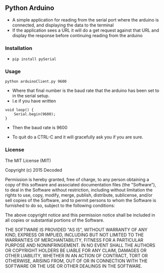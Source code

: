 ## Python Arduino

* A simple application for reading from the serial port where the arduino is connected, and displaying the data to the terminal
* If the application sees a URL it will do a get request against that URL and display the response before continuing reading from the arduino

### Installation

* `pip install pySerial`

### Usage

`python arduinoClient.py 9600`

* Where that final number is the baud rate that the arduino has been set to in the serial setup.
* I.e if you have written

```
void loop() {
	Serial.begin(9600);
}
```
* Then the baud rate is 9600

* To quit do a CTRL-C and it will gracefully ask you if you are sure.

### License

The MIT License (MIT)

Copyright (c) 2015 Decoded

Permission is hereby granted, free of charge, to any person obtaining a copy
of this software and associated documentation files (the "Software"), to deal
in the Software without restriction, including without limitation the rights
to use, copy, modify, merge, publish, distribute, sublicense, and/or sell
copies of the Software, and to permit persons to whom the Software is
furnished to do so, subject to the following conditions:

The above copyright notice and this permission notice shall be included in
all copies or substantial portions of the Software.

THE SOFTWARE IS PROVIDED "AS IS", WITHOUT WARRANTY OF ANY KIND, EXPRESS OR
IMPLIED, INCLUDING BUT NOT LIMITED TO THE WARRANTIES OF MERCHANTABILITY,
FITNESS FOR A PARTICULAR PURPOSE AND NONINFRINGEMENT. IN NO EVENT SHALL THE
AUTHORS OR COPYRIGHT HOLDERS BE LIABLE FOR ANY CLAIM, DAMAGES OR OTHER
LIABILITY, WHETHER IN AN ACTION OF CONTRACT, TORT OR OTHERWISE, ARISING FROM,
OUT OF OR IN CONNECTION WITH THE SOFTWARE OR THE USE OR OTHER DEALINGS IN
THE SOFTWARE.
